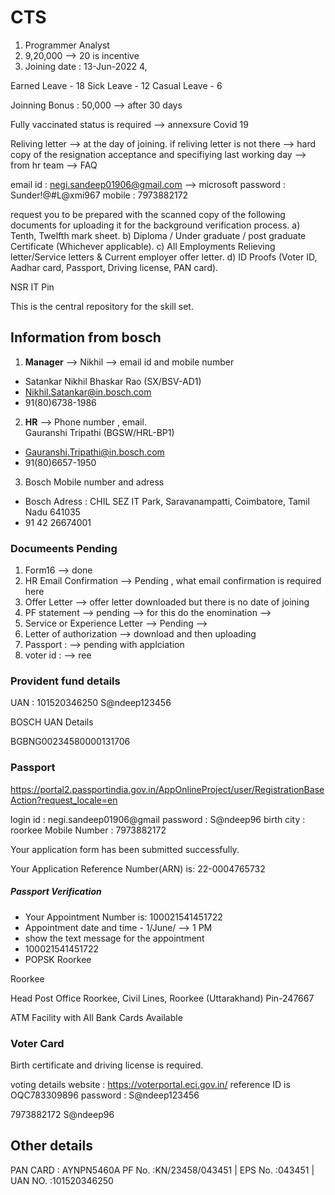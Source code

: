 # CTS

1. Programmer Analyst 
2. 9,20,000 --> 20 is incentive
3. Joining date : 13-Jun-2022
4, 


Earned Leave - 18 
Sick Leave - 12
Casual Leave - 6


Joinning Bonus : 50,000   --> after 30 days



Fully vaccinated status is required    --> annexsure Covid 19

Reliving letter --> at the day of joining.
if reliving letter is not there
--> hard copy of the resignation acceptance and specifiying last working day --> from hr team  --> FAQ


email id : negi.sandeep01906@gmail.com --> microsoft
password : Sunder!@#L@xmi967
mobile : 7973882172


 request you to be prepared with the scanned copy of the following documents for uploading it for the background verification process.
a) Tenth, Twelfth mark sheet.
b) Diploma / Under graduate / post graduate Certificate (Whichever applicable).
c) All Employments Relieving letter/Service letters & Current employer offer letter.
d) ID Proofs (Voter ID, Aadhar card, Passport, Driving license, PAN card).


NSR IT Pin

This is the central repository for the skill set.



## Information from bosch

1. **Manager** --> Nikhil --> email id and mobile number
 
- Satankar Nikhil Bhaskar Rao (SX/BSV-AD1)
- Nikhil.Satankar@in.bosch.com
- 91(80)6738-1986

2. **HR**  --> Phone number , email.  
Gauranshi Tripathi (BGSW/HRL-BP1)
  - Gauranshi.Tripathi@in.bosch.com
  - 91(80)6657-1950
  

3. Bosch Mobile number and adress
  - Bosch Adress : CHIL SEZ IT Park, Saravanampatti, Coimbatore, Tamil Nadu 641035
 - 91 42 26674001
 
 
 



### Documeents Pending 

1. Form16 --> done
2. HR Email Confirmation --> Pending , what email confirmation is required here
3. Offer Letter --> offer letter downloaded but there is no date of joining
4. PF statement --> pending  --> for this do the enomination  --> 
5. Service or Experience Letter --> Pending   --> 
6. Letter of authorization --> download and then uploading
7. Passport : --> pending with applciation
8. voter id : --> ree



###  Provident fund details
UAN : 101520346250
S@ndeep123456

BOSCH UAN Details 

BGBNG00234580000131706





### Passport 
https://portal2.passportindia.gov.in/AppOnlineProject/user/RegistrationBaseAction?request_locale=en

login id : negi.sandeep01906@gmail
password : S@ndeep96
birth city : roorkee
Mobile Number : 7973882172

Your application form has been submitted successfully.

Your Application Reference Number(ARN) is: 22-0004765732


##### Passport Verification
- Your Appointment Number is: 100021541451722
- Appointment date and time - 1/June/ --> 1 PM 
- show the text message for the appointment
- 100021541451722 
- POPSK Roorkee

Roorkee

Head Post Office Roorkee, Civil Lines, Roorkee (Uttarakhand) Pin-247667

ATM Facility with All Bank Cards Available


### Voter Card
Birth certificate and driving license is required.


voting details 
website : https://voterportal.eci.gov.in/
reference ID is OQC783309896
password : S@ndeep123456


7973882172
S@ndeep96


## Other details


PAN CARD :   AYNPN5460A 
PF No. :KN/23458/043451 |
EPS No. :043451 |
UAN NO. :101520346250 


